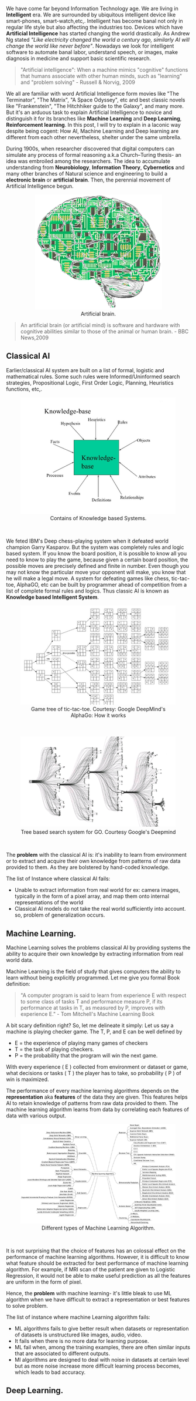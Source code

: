  We have come far beyond Information Technology age. We are living in __Intelligent__ era. We are surrounded by ubiquitous intelligent device like smart-phones, smart-watch,etc,. Intelligent has become banal not only in regular life style but also affecting the industries too. Devices which have __Artificial Intelligence__ has started changing the world drastically. As Andrew Ng stated *"Like electricity changed the world a century ago, similarly AI will change the world like never before"*.  Nowadays we look for intelligent software to automate banal labor, understand speech, or images, make diagnosis in medicine and support basic scientific research.


 > "Artificial intelligence": When a machine mimics "cognitive" functions that humans associate with other human minds, such as "learning" and "problem solving" - Russell & Norvig, 2009

We all are familiar with word Artificial Intelligence form movies like "The Terminator", "The Matrix", "A Space Odyssey", etc and best classic novels like "Frankenstein", "The Hitchhiker guide to the Galaxy", and many more. But it's an arduous task to explain Artificial Intelligence to novice and distinguish it for its branches like __Machine Learning__ and __Deep Learning__, __Reinforcement learning__. In this post, I will try to explain in a laconic way despite being cogent: How AI, Machine Learning and Deep learning are different from each other nevertheless, shelter under the same umbrella.


During 1900s, when researcher discovered that digital computers can simulate any process of formal reasoning a.k.a Church–Turing thesis- an idea was embroiled among the researchers. The idea to accumulate understanding from __Neurobiology__, __Information Theory__, __Cybernetics__ and many other branches of Natural science and engineering to build a __electronic brain__ or __artificial brain__. Then, the perennial movement of Artificial Intelligence begun.


<figure>
  <div style="text-align:center">
    <img src="/img/2018-06-30/Artificial-Brain.png" alt="my alt text"/>
    <figcaption> Artificial brain.  </figcaption>
  </div>
</figure>

>An artificial brain (or artificial mind) is software and hardware with cognitive
abilities similar to those of the animal or human brain. -
> BBC News,2009

## Classical AI
Earlier/classical AI system are built on a list of formal, logistic and mathematical rules. Some such rules were Informed/Uninformed search strategies, Propositional Logic, First Order Logic, Planning, Heuristics functions, etc,.

<figure>
  <div style="text-align:center">
    <img src="/img/2018-06-30/knowledge-based-systems.jpg" alt="my alt text"/>
    <figcaption>Contains of Knowledge based Systems. </figcaption>
  </div>
</figure>
&nbsp;

We feted IBM's Deep chess-playing system when it defeated world champion Garry Kasparov. But the system was completely rules and logic based system. If you know the board position, it is possible to know all you need to know to play the game, because given a certain board position, the possible moves are precisely defined and finite in number. Even though you may not know the particular move your opponent will make, you know that he will make a legal move. A system for defeating games like chess, tic-tac-toe, AlphaGO, etc can be built by programmer ahead of competition from a list of complete formal rules and logics. Thus classic AI is known as __Knowledge based Intelligent System__.

<figure>
  <div style="text-align:center">
    <img src="/img/2018-06-30/tic-toc-toe.png" alt="my alt text"/>
    <figcaption> Game tree of tic-tac-toe. Courtesy: Google DeepMind's AlphaGo: How it works
 </figcaption>
  </div>
</figure>
&nbsp;
<figure>
  <div style="text-align:center">
    <img src="/img/2018-06-30/tree-based.png" alt="my alt text"/>
    <figcaption>Tree based search system for GO. Courtesy Google's Deepmind </figcaption>
  </div>
</figure>
&nbsp;

The __problem__ with the classical AI is: it's inability to learn from environment or to extract and acquire their own knowledge from patterns of raw data provided to them. As they are bolstered by hand-coded knowledge.

The list of Instance where classical AI fails:

- Unable to extract information from real world for ex: camera images, typically in the form of a pixel array, and map them onto internal representations of the world
- Classical AI models do not take the real world sufficiently into account. so, problem of generalization occurs.

## Machine Learning.
Machine Learning solves the problems classical AI by providing systems the ability to acquire their own knowledge by extracting information from real world data.

Machine Learning is the field of study that gives computers the ability to learn without being explicitly programmed. Let me give you formal Book definition:

> "A computer program is said to learn from experience E with respect to some class of tasks T and performance measure P, if its performance at tasks in T, as measured by P, improves with experience E." - Tom Mitchell's Machine Learning Book

A bit scary definition right? So, let me delineate it simply:
Let us say a machine is playing checker game.
The T, P, and E can be well defined by
- E = the experience of playing many games of checkers
- T = the task of playing checkers.
- P = the probability that the program will win the next game.

With every experience ( E ) collected from environment or dataset or game, what decisions or tasks ( T ) the player has to take, so probability ( P ) of win is maximized.

The performance of every machine learning algorithms depends on the __representation__ aka __features__ of the data they are given. This features helps AI to retain knowledge of patterns from raw data provided to them. The machine learning algorithm learns from data by correlating each features of data with various output.

<figure>
  <div style="text-align:center">
    <img src="/img/2018-06-30/ml-algorithm.png" alt="my alt text"/>
    <figcaption>Different types of Machine Learning Algorithm. </figcaption>
  </div>
</figure>
&nbsp;     

It is not surprising that the choice of features has an colossal effect on the performance of machine learning algorithms. However, it is difficult to know what feature should be extracted for best performance of machine learning algorithm. For example, if MRI scan of the patient are given to Logistic Regression, it would not be able to make useful prediction as all the features are uniform in the form of pixel.

Hence, the __problem__ with machine learning- it's little bleak to use ML algorithm when we have difficult to extract a representation or best features to solve problem.

The list of instance where machine Learning algorithm fails:
- ML algorithms fails to give better result when datasets or representation of datasets is unstructured like images, audio, video.
- It fails when there is no more data for learning purpose.
- ML fail when, among the training examples, there are often similar inputs that are associated to different outputs.
- Ml algorithms are designed to deal with noise in datasets at certain level but as more noise increase more difficult learning process becomes, which leads to bad accuracy.

## Deep Learning.
